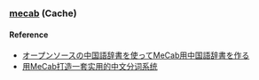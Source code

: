 ### [mecab](https://taku910.github.io/mecab/) (Cache)

#### Reference

- [オープンソースの中国語辞書を使ってMeCab用中国語辞書を作る](https://note.com/honour_neat/n/n88b0ffcefd09)
- [用MeCab打造一套实用的中文分词系统](https://www.52nlp.cn/%E7%94%A8mecab%E6%89%93%E9%80%A0%E4%B8%80%E5%A5%97%E5%AE%9E%E7%94%A8%E7%9A%84%E4%B8%AD%E6%96%87%E5%88%86%E8%AF%8D%E7%B3%BB%E7%BB%9F)